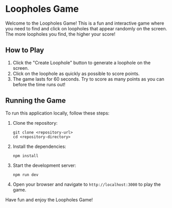 # Loopholes Game

Welcome to the Loopholes Game! This is a fun and interactive game where you need to find and click on loopholes that appear randomly on the screen. The more loopholes you find, the higher your score!

## How to Play

1. Click the "Create Loophole" button to generate a loophole on the screen.
2. Click on the loophole as quickly as possible to score points.
3. The game lasts for 60 seconds. Try to score as many points as you can before the time runs out!

## Running the Game

To run this application locally, follow these steps:

1. Clone the repository:
   ```
   git clone <repository-url>
   cd <repository-directory>
   ```

2. Install the dependencies:
   ```
   npm install
   ```

3. Start the development server:
   ```
   npm run dev
   ```

4. Open your browser and navigate to `http://localhost:3000` to play the game.

Have fun and enjoy the Loopholes Game!
